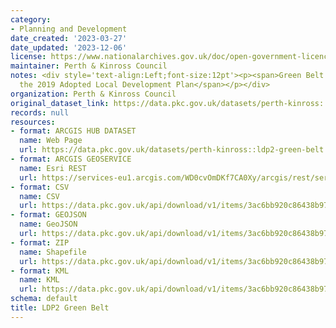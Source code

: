 ```yaml
---
category:
- Planning and Development
date_created: '2023-03-27'
date_updated: '2023-12-06'
license: https://www.nationalarchives.gov.uk/doc/open-government-licence/version/3/
maintainer: Perth & Kinross Council
notes: <div style='text-align:Left;font-size:12pt'><p><span>Green Belt boundary from
  the 2019 Adopted Local Development Plan</span></p></div>
organization: Perth & Kinross Council
original_dataset_link: https://data.pkc.gov.uk/datasets/perth-kinross::ldp2-green-belt
records: null
resources:
- format: ARCGIS HUB DATASET
  name: Web Page
  url: https://data.pkc.gov.uk/datasets/perth-kinross::ldp2-green-belt
- format: ARCGIS GEOSERVICE
  name: Esri REST
  url: https://services-eu1.arcgis.com/WD0cvOmDKf7CA0Xy/arcgis/rest/services/LDP2_Green_Belt/FeatureServer/6
- format: CSV
  name: CSV
  url: https://data.pkc.gov.uk/api/download/v1/items/3ac6bb920c86438b97bd22706aefaa04/csv?layers=6
- format: GEOJSON
  name: GeoJSON
  url: https://data.pkc.gov.uk/api/download/v1/items/3ac6bb920c86438b97bd22706aefaa04/geojson?layers=6
- format: ZIP
  name: Shapefile
  url: https://data.pkc.gov.uk/api/download/v1/items/3ac6bb920c86438b97bd22706aefaa04/shapefile?layers=6
- format: KML
  name: KML
  url: https://data.pkc.gov.uk/api/download/v1/items/3ac6bb920c86438b97bd22706aefaa04/kml?layers=6
schema: default
title: LDP2 Green Belt
---
```

